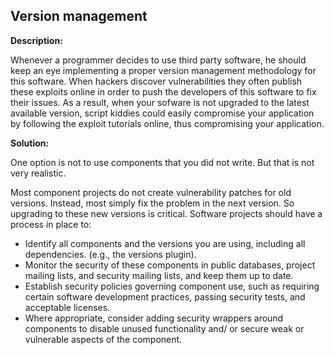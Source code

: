 
Version management
-------

**Description:**

Whenever a programmer decides to use third party software, he should keep an eye implementing a proper version management methodology for this software. When hackers discover vulnerabilities they often publish these exploits online in order to push the developers of this software to fix their issues. As a result, when your sofware is not upgraded to the latest available version, script kiddies could easily compromise your application by following the exploit tutorials online, thus compromising your application.


**Solution:**

One option is not to use components that you did not write. But that is not very realistic.

Most component projects do not create vulnerability patches for old versions. Instead, most simply fix the problem in the next version. So upgrading to these new versions is critical. Software projects should have a process in place to:

- Identify all components and the versions you are using, including all dependencies. (e.g., the versions plugin).<br>
- Monitor the security of these components in public databases, project mailing lists, and security mailing lists, and keep them up to date.<br>
- Establish security policies governing component use, such as requiring certain software development practices, passing security tests, and acceptable licenses.<br>
- Where appropriate, consider adding security wrappers around components to disable unused functionality and/ or secure weak or vulnerable aspects of the component.<br>
	